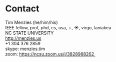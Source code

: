 # Contact

Tim Menzies (he/him/his)    
IEEE fellow, prof, phd, cs, usa, ♁, ☀, virgo, laniakea     
NC STATE UNIVERSITY     
http://menzies.us      
+1 304 376 2859    
skype: menzies.tim       
zoom: https://ncsu.zoom.us/j/3828988262    

